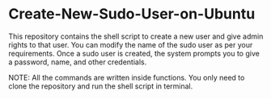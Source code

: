 # Create-New-Sudo-User-on-Ubuntu

This repository contains the shell script to create a new user and give admin rights to that user. You can modify the name of the sudo user as per your requirements.
Once a sudo user is created, the system prompts you to give a password, name, and other credentials.

NOTE: All the commands are written inside functions. You only need to clone the repository and run the shell script in terminal.
